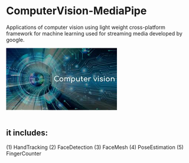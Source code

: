 # ComputerVision-MediaPipe
Applications of computer vision using light weight cross-platform framework for machine learning used for streaming media developed by google.


<img src="cv.jpg"><br><br>
## it includes:
(1) HandTracking
(2) FaceDetection
(3) FaceMesh
(4) PoseEstimation
(5) FingerCounter